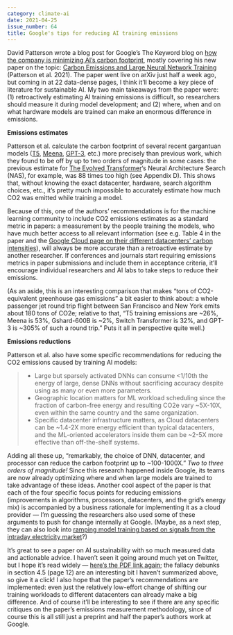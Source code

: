 ```yaml
---
category: climate-ai
date: 2021-04-25
issue_number: 64
title: Google's tips for reducing AI training emissions
---
```


David Patterson wrote a blog post for Google’s The Keyword blog on [how the company is minimizing AI’s carbon footprint](https://blog.google/technology/ai/minimizing-carbon-footprint/?utm_campaign=Dynamically%20Typed&utm_medium=email&utm_source=Revue%20newsletter), mostly covering his new paper on the topic: [Carbon Emissions and Large Neural Network Training](https://arxiv.org/abs/2104.10350?utm_campaign=Dynamically%20Typed&utm_medium=email&utm_source=Revue%20newsletter) (Patterson et al.
2021).
The paper went live on arXiv just half a week ago, but coming in at 22 data-dense pages, I think it’ll become a key piece of literature for sustainable AI.
My two main takeaways from the paper were: (1) retroactively estimating AI training emissions is difficult, so researchers should measure it during model development; and (2) where, when and on what hardware models are trained can make an enormous difference in emissions.

**Emissions estimates**

Patterson et al.
calculate the carbon footprint of several recent gargantuan models ([T5](http://ai.googleblog.com/2020/02/exploring-transfer-learning-with-t5?utm_campaign=Dynamically%20Typed&utm_medium=email&utm_source=Revue%20newsletter), [Meena](https://ai.googleblog.com/2019/06/applying-automl-to-transformer.html?utm_campaign=Dynamically%20Typed&utm_medium=email&utm_source=Revue%20newsletter), [GPT-3](https://dynamicallytyped.com/stories/2020/gpt-3/?utm_campaign=Dynamically%20Typed&utm_medium=email&utm_source=Revue%20newsletter), etc.) more precisely than previous work, which they found to be off by up to two orders of magnitude in some cases: the previous estimate for [The Evolved Transformer](https://arxiv.org/abs/1901.11117?utm_campaign=Dynamically%20Typed&utm_medium=email&utm_source=Revue%20newsletter)‘s Neural Architecture Search (NAS), for example, was 88 times too high (see Appendix D).
This shows that, without knowing the exact datacenter, hardware, search algorithm choices, etc., it’s pretty much impossible to accurately estimate how much CO2 was emitted while training a model.

Because of this, one of the authors’ recommendations is for the machine learning community to include CO2 emissions estimates as a standard metric in papers: a measurement by the people training the models, who have much better access to all relevant information (see e.g.
Table 4 in the paper and the [Google Cloud page on their different datacenters’ carbon intensities](https://cloud.google.com/sustainability/region-carbon?utm_campaign=Dynamically%20Typed&utm_medium=email&utm_source=Revue%20newsletter)), will always be more accurate than a retroactive estimate by another researcher.
If conferences and journals start requiring emissions metrics in paper submissions and include them in acceptance criteria, it’ll encourage individual researchers and AI labs to take steps to reduce their emissions.

(As an aside, this is an interesting comparison that makes “tons of CO2-equivalent greenhouse gas emissions” a bit easier to think about: a whole passenger jet round trip flight between San Francisco and New York emits about 180 tons of CO2e; relative to that, “T5 training emissions are ~26%, Meena is 53%, Gshard-600B is ~2%, Switch Transformer is 32%, and GPT-3 is ~305% of such a round trip.” Puts it all in perspective quite well.)

**Emissions reductions**

Patterson et al.
also have some specific recommendations for reducing the CO2 emissions caused by training AI models:

> * Large but sparsely activated DNNs can consume <1/10th the energy of large, dense DNNs without sacrificing accuracy despite using as many or even more parameters.
> * Geographic location matters for ML workload scheduling since the fraction of carbon-free energy and resulting CO2e vary ~5X-10X, even within the same country and the same organization.
> * Specific datacenter infrastructure matters, as Cloud datacenters can be ~1.4-2X more energy efficient than typical datacenters, and the ML-oriented accelerators inside them can be ~2-5X more effective than off-the-shelf systems.

Adding all these up, “remarkably, the choice of DNN, datacenter, and processor can reduce the carbon footprint up to ~100-1000X.” _Two to three orders of magnitude!_ Since this research happened inside Google, its teams are now already optimizing where and when large models are trained to take advantage of these ideas.
Another cool aspect of the paper is that each of the four specific focus points for reducing emissions (improvements in algorithms, processors, datacenters, and the grid’s energy mix) is accompanied by a business rationale for implementing it as a cloud provider — I’m guessing the researchers also used some of these arguments to push for change internally at Google.
(Maybe, as a next step, they can also look into [ramping model training based on signals from the intraday electricity market](https://dynamicallytyped.com/stories/2021/gargantuan-ai-model-climate-opportunity/?utm_campaign=Dynamically%20Typed&utm_medium=email&utm_source=Revue%20newsletter)?)

It’s great to see a paper on AI sustainability with so much measured data and actionable advice.
I haven’t seen it going around much yet on Twitter, but I hope it’s read widely — [here’s the PDF link again](https://arxiv.org/pdf/2104.10350.pdf?utm_campaign=Dynamically%20Typed&utm_medium=email&utm_source=Revue%20newsletter); the fallacy debunks in section 4.5 (page 12) are an interesting bit I haven’t summarized above, so give it a click!
I also hope that the paper’s recommendations are implemented: even just the relatively low-effort change of shifting our training workloads to different datacenters can already make a big difference.
And of course it’ll be interesting to see if there are any specific critiques on the paper’s emissions measurement methodology, since of course this is all still just a preprint and half the paper’s authors work at Google.